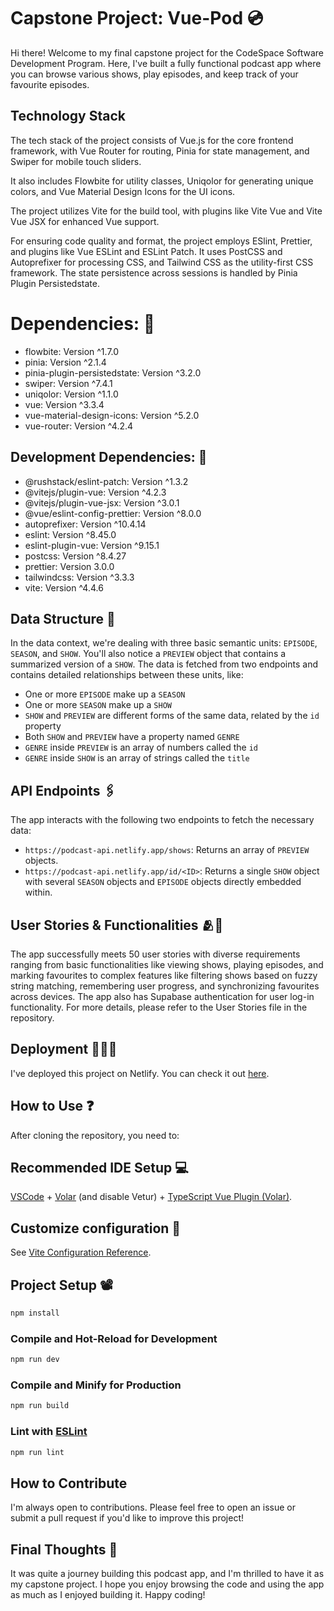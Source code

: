# Capstone Project: Vue-Pod 💿

Hi there! Welcome to my final capstone project for the CodeSpace Software Development Program. Here, I've built a fully functional podcast app where you can browse various shows, play episodes, and keep track of your favourite episodes.

## Technology Stack
The tech stack of the project consists of Vue.js for the core frontend framework, with Vue Router for routing, Pinia for state management, and Swiper for mobile touch sliders. 

It also includes Flowbite for utility classes, Uniqolor for generating unique colors, and Vue Material Design Icons for the UI icons. 

The project utilizes Vite for the build tool, with plugins like Vite Vue and Vite Vue JSX for enhanced Vue support. 

For ensuring code quality and format, the project employs ESlint, Prettier, and plugins like Vue ESLint and ESLint Patch. It uses PostCSS and Autoprefixer for processing CSS, and Tailwind CSS as the utility-first CSS framework. The state persistence across sessions is handled by Pinia Plugin Persistedstate.


# Dependencies: 🧱
- flowbite: Version ^1.7.0
- pinia: Version ^2.1.4
- pinia-plugin-persistedstate: Version ^3.2.0
- swiper: Version ^7.4.1
- uniqolor: Version ^1.1.0
- vue: Version ^3.3.4
- vue-material-design-icons: Version ^5.2.0
- vue-router: Version ^4.2.4

## Development Dependencies: 👾
- @rushstack/eslint-patch: Version ^1.3.2
- @vitejs/plugin-vue: Version ^4.2.3
- @vitejs/plugin-vue-jsx: Version ^3.0.1
- @vue/eslint-config-prettier: Version ^8.0.0
- autoprefixer: Version ^10.4.14
- eslint: Version ^8.45.0
- eslint-plugin-vue: Version ^9.15.1
- postcss: Version ^8.4.27
- prettier: Version 3.0.0
- tailwindcss: Version ^3.3.3
- vite: Version ^4.4.6

## Data Structure 📅

In the data context, we're dealing with three basic semantic units: `EPISODE`, `SEASON`, and `SHOW`. You'll also notice a `PREVIEW` object that contains a summarized version of a `SHOW`. The data is fetched from two endpoints and contains detailed relationships between these units, like:

- One or more `EPISODE` make up a `SEASON`
- One or more `SEASON` make up a `SHOW`
- `SHOW` and `PREVIEW` are different forms of the same data, related by the `id` property
- Both `SHOW` and `PREVIEW` have a property named `GENRE`
- `GENRE` inside `PREVIEW` is an array of numbers called the `id`
- `GENRE` inside `SHOW` is an array of strings called the `title`

## API Endpoints 🖇️

The app interacts with the following two endpoints to fetch the necessary data:

- `https://podcast-api.netlify.app/shows`: Returns an array of `PREVIEW` objects.
- `https://podcast-api.netlify.app/id/<ID>`: Returns a single `SHOW` object with several `SEASON` objects and `EPISODE` objects directly embedded within.

## User Stories & Functionalities 🫂🙂

The app successfully meets 50 user stories with diverse requirements ranging from basic functionalities like viewing shows, playing episodes, and marking favourites to complex features like filtering shows based on fuzzy string matching, remembering user progress, and synchronizing favourites across devices. The app also has Supabase authentication for user log-in functionality. For more details, please refer to the User Stories file in the repository.

## Deployment 👷🏽‍♀️

I've deployed this project on Netlify. You can check it out [here](link-to-netlify-deployment).

## How to Use ❓

After cloning the repository, you need to:

## Recommended IDE Setup 💻

[VSCode](https://code.visualstudio.com/) + [Volar](https://marketplace.visualstudio.com/items?itemName=Vue.volar) (and disable Vetur) + [TypeScript Vue Plugin (Volar)](https://marketplace.visualstudio.com/items?itemName=Vue.vscode-typescript-vue-plugin).

## Customize configuration 📐

See [Vite Configuration Reference](https://vitejs.dev/config/).

## Project Setup 📽️

```sh
npm install
```

### Compile and Hot-Reload for Development

```sh
npm run dev
```

### Compile and Minify for Production

```sh
npm run build
```

### Lint with [ESLint](https://eslint.org/)

```sh
npm run lint
```

## How to Contribute 

I'm always open to contributions. Please feel free to open an issue or submit a pull request if you'd like to improve this project!

## Final Thoughts 🧠

It was quite a journey building this podcast app, and I'm thrilled to have it as my capstone project. I hope you enjoy browsing the code and using the app as much as I enjoyed building it. Happy coding!

